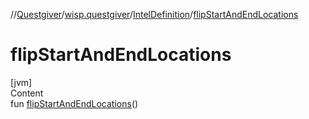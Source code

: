 //[Questgiver](../../index.md)/[wisp.questgiver](../index.md)/[IntelDefinition](index.md)/[flipStartAndEndLocations](flip-start-and-end-locations.md)



# flipStartAndEndLocations  
[jvm]  
Content  
fun [flipStartAndEndLocations](flip-start-and-end-locations.md)()  



